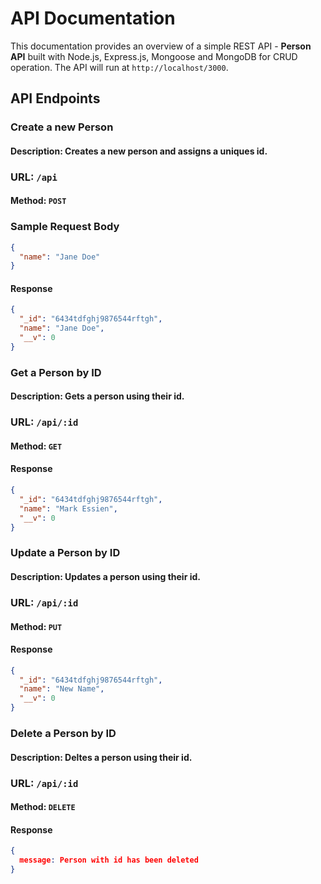 # API Documentation

This documentation provides an overview of a simple REST API - **Person API** built with Node.js, Express.js, Mongoose and MongoDB for CRUD operation. The API will run at `http://localhost/3000`.

## API Endpoints

### Create a new Person

#### Description: Creates a new person and assigns a uniques id.
### URL: `/api`
#### Method: `POST`
### Sample Request Body
```json
{
  "name": "Jane Doe"
}
```

#### Response
```json
{
  "_id": "6434tdfghj9876544rftgh",
  "name": "Jane Doe",
  "__v": 0
}
```

### Get a Person by ID

#### Description: Gets a person using their id.
### URL: `/api/:id`
#### Method: `GET`
#### Response
```json
{
  "_id": "6434tdfghj9876544rftgh",
  "name": "Mark Essien",
  "__v": 0
}
```

### Update a Person by ID

#### Description: Updates a person using their id.
### URL: `/api/:id`
#### Method: `PUT`
#### Response
```json
{
  "_id": "6434tdfghj9876544rftgh",
  "name": "New Name",
  "__v": 0
}
```

### Delete a Person by ID

#### Description: Deltes a person using their id.
### URL: `/api/:id`
#### Method: `DELETE`
#### Response
```json
{
  message: Person with id has been deleted
}
```


